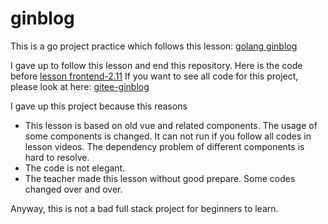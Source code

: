 # ginblog

This is a go project practice which follows this lesson: [golang ginblog](https://www.bilibili.com/video/BV1AA411v7e6/?spm_id_from=333.788&vd_source=98c7ca79066b6ac78d5ffc8b9d12e8a3)

I gave up to follow this lesson and end this repository. Here is the code before [lesson frontend-2.11](https://www.bilibili.com/video/BV1Uz4y1f76J?vd_source=98c7ca79066b6ac78d5ffc8b9d12e8a3)
If you want to see all code for this project, please look at here: [gitee-ginblog](https://gitee.com/wejectchan/ginblog/tree/master)

I gave up this project because this reasons

- This lesson is based on old vue and related components.
  The usage of some components is changed. It can not run if you follow all codes in lesson videos.
  The dependency problem of different components is hard to resolve.
- The code is not elegant.
- The teacher made this lesson without good prepare. Some codes changed over and over.

Anyway, this is not a bad full stack project for beginners to learn.

